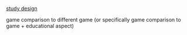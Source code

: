 [study design](study%20design.md)

game comparison to different game (or specifically game comparison to game + educational aspect)
